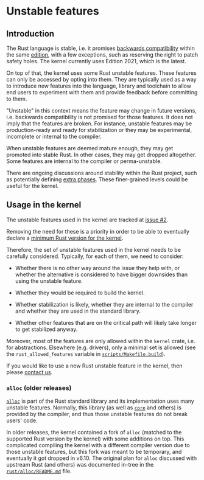 # Unstable features

## Introduction

The Rust language is stable, i.e. it promises [backwards compatibility](https://blog.rust-lang.org/2014/10/30/Stability.html) within the same [edition](https://doc.rust-lang.org/edition-guide/editions/), with a few exceptions, such as reserving the right to patch safety holes. The kernel currently uses Edition 2021, which is the latest.

On top of that, the kernel uses some Rust unstable features. These features can only be accessed by opting into them. They are typically used as a way to introduce new features into the language, library and toolchain to allow end users to experiment with them and provide feedback before committing to them.

"Unstable" in this context means the feature may change in future versions, i.e. backwards compatibility is not promised for those features. It does not imply that the features are broken. For instance, unstable features may be production-ready and ready for stabilization or they may be experimental, incomplete or internal to the compiler.

When unstable features are deemed mature enough, they may get promoted into stable Rust. In other cases, they may get dropped altogether. Some features are internal to the compiler or perma-unstable.

There are ongoing discussions around stability within the Rust project, such as potentially defining [extra phases](https://smallcultfollowing.com/babysteps/blog/2023/09/18/stability-without-stressing-the-out/). These finer-grained levels could be useful for the kernel.

## Usage in the kernel

The unstable features used in the kernel are tracked at [issue #2](https://github.com/Rust-for-Linux/linux/issues/2).

Removing the need for these is a priority in order to be able to eventually declare a [minimum Rust version for the kernel](Rust-version-policy.md).

Therefore, the set of unstable features used in the kernel needs to be carefully considered. Typically, for each of them, we need to consider:

  - Whether there is no other way around the issue they help with, or whether the alternative is considered to have bigger downsides than using the unstable feature.

  - Whether they would be required to build the kernel.

  - Whether stabilization is likely, whether they are internal to the compiler and whether they are used in the standard library.

  - Whether other features that are on the critical path will likely take longer to get stabilized anyway.

Moreover, most of the features are only allowed within the `kernel` crate, i.e. for abstractions. Elsewhere (e.g. drivers), only a minimal set is allowed (see the `rust_allowed_features` variable in [`scripts/Makefile.build`](https://git.kernel.org/pub/scm/linux/kernel/git/torvalds/linux.git/tree/scripts/Makefile.build)).

If you would like to use a new Rust unstable feature in the kernel, then please [contact us](Contact.md).

### `alloc` (older releases)

[`alloc`](https://doc.rust-lang.org/alloc/) is part of the Rust standard library and its implementation uses many unstable features. Normally, this library (as well as [`core`](https://doc.rust-lang.org/core/) and others) is provided by the compiler, and thus those unstable features do not break users' code.

In older releases, the kernel contained a fork of `alloc` (matched to the supported Rust version by the kernel) with some additions on top. This complicated compiling the kernel with a different compiler version due to those unstable features, but this fork was meant to be temporary, and eventually it got dropped in v6.10. The original plan for `alloc` discussed with upstream Rust (and others) was documented in-tree in the [`rust/alloc/README.md`](https://git.kernel.org/pub/scm/linux/kernel/git/torvalds/linux.git/tree/rust/alloc/README.md?h=v6.6) file.
